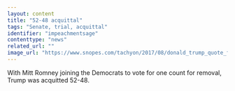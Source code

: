 ```yaml
---
layout: content
title: "52-48 acquittal"
tags: "Senate, trial, acquittal"
identifier: "impeachmentsage"
contenttype: "news"
related_url: ""
image_url: "https://www.snopes.com/tachyon/2017/08/donald_trump_quote_fb.jpg?resize=865,452&quality=65"
---
```

With Mitt Romney joining the Democrats to vote for one count for removal, Trump was acquitted 52-48.
